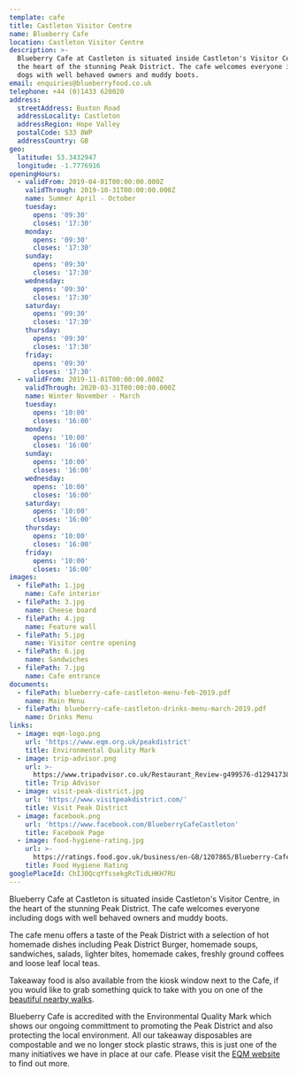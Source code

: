 ```yaml
---
template: cafe
title: Castleton Visitor Centre
name: Blueberry Cafe
location: Castleton Visitor Centre
description: >-
  Blueberry Cafe at Castleton is situated inside Castleton's Visitor Centre, in
  the heart of the stunning Peak District. The cafe welcomes everyone including
  dogs with well behaved owners and muddy boots.
email: enquiries@blueberryfood.co.uk
telephone: +44 (0)1433 620020
address:
  streetAddress: Buxton Road
  addressLocality: Castleton
  addressRegion: Hope Valley
  postalCode: S33 8WP
  addressCountry: GB
geo:
  latitude: 53.3432947
  longitude: -1.7776916
openingHours:
  - validFrom: 2019-04-01T00:00:00.000Z
    validThrough: 2019-10-31T00:00:00.000Z
    name: Summer April - October
    tuesday:
      opens: '09:30'
      closes: '17:30'
    monday:
      opens: '09:30'
      closes: '17:30'
    sunday:
      opens: '09:30'
      closes: '17:30'
    wednesday:
      opens: '09:30'
      closes: '17:30'
    saturday:
      opens: '09:30'
      closes: '17:30'
    thursday:
      opens: '09:30'
      closes: '17:30'
    friday:
      opens: '09:30'
      closes: '17:30'
  - validFrom: 2019-11-01T00:00:00.000Z
    validThrough: 2020-03-31T00:00:00.000Z
    name: Winter November - March
    tuesday:
      opens: '10:00'
      closes: '16:00'
    monday:
      opens: '10:00'
      closes: '16:00'
    sunday:
      opens: '10:00'
      closes: '16:00'
    wednesday:
      opens: '10:00'
      closes: '16:00'
    saturday:
      opens: '10:00'
      closes: '16:00'
    thursday:
      opens: '10:00'
      closes: '16:00'
    friday:
      opens: '10:00'
      closes: '16:00'
images:
  - filePath: 1.jpg
    name: Cafe interior
  - filePath: 3.jpg
    name: Cheese board
  - filePath: 4.jpg
    name: Feature wall
  - filePath: 5.jpg
    name: Visitor centre opening
  - filePath: 6.jpg
    name: Sandwiches
  - filePath: 7.jpg
    name: Cafe entrance
documents:
  - filePath: blueberry-cafe-castleton-menu-feb-2019.pdf
    name: Main Menu
  - filePath: blueberry-cafe-castleton-drinks-menu-march-2019.pdf
    name: Drinks Menu
links:
  - image: eqm-logo.png
    url: 'https://www.eqm.org.uk/peakdistrict'
    title: Environmental Quality Mark
  - image: trip-advisor.png
    url: >-
      https://www.tripadvisor.co.uk/Restaurant_Review-g499576-d12941738-Reviews-Blueberry_Cafe_Castleton-Castleton_Hope_Valley_Peak_District_National_Park_Engla.html
    title: Trip Advisor
  - image: visit-peak-district.jpg
    url: 'https://www.visitpeakdistrict.com/'
    title: Visit Peak District
  - image: facebook.png
    url: 'https://www.facebook.com/BlueberryCafeCastleton'
    title: Facebook Page
  - image: food-hygiene-rating.jpg
    url: >-
      https://ratings.food.gov.uk/business/en-GB/1207865/Blueberry-Cafe-HOPE-VALLEY
    title: Food Hygiene Rating
googlePlaceId: ChIJ0QcqYfssekgRcTidLHKH7RU
---
```


Blueberry Cafe at Castleton is situated inside Castleton's Visitor Centre, in the heart of the stunning Peak District. The cafe welcomes everyone including dogs with well behaved owners and muddy boots.

The cafe menu offers a taste of the Peak District with a selection of hot homemade dishes including Peak District Burger, homemade soups, sandwiches, salads, lighter bites, homemade cakes, freshly ground coffees and loose leaf local teas.

Takeaway food is also available from the kiosk window next to the Cafe, if you would like to grab something quick to take with you on one of the [beautiful nearby walks](https://www.visitpeakdistrict.com/things-to-do/activities/walking-and-hiking/10-great-walks-in-the-peak-district-and-derbyshire).

Blueberry Cafe is accredited with the Environmental Quality Mark which shows our ongoing committment to promoting the Peak District and also protecting the local environment. All our takeaway disposables are compostable and we no longer stock plastic straws, this is just one of the many initiatives we have in place at our cafe. Please visit the [EQM website](http://www.eqm.org.uk/peakdistrict/about-eqm.asp) to find out more.
